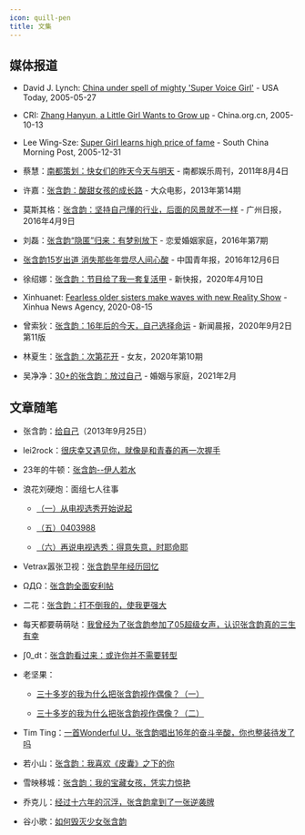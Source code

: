 ```yaml
---
icon: quill-pen
title: 文集
---
```


## 媒体报道

- David J. Lynch: [China under spell of mighty 'Super Voice Girl'](http://www.chinadaily.com.cn/english/doc/2005-05/27/content_446335.htm) - USA Today, 2005-05-27

- CRI: [Zhang Hanyun, a Little Girl Wants to Grow up](http://www.china.org.cn/english/NM-e/144961.htm) - China.org.cn, 2005-10-13

- Lee Wing-Sze: [Super Girl learns high price of fame](https://www.scmp.com/article/531041/super-girl-learns-high-price-fame) - South China Morning Post, 2005-12-31

- 蔡慧：[南都策划：快女们的昨天今天与明天](http://music.yule.sohu.com/20110804/n315449043_2.shtml) - 南都娱乐周刊，2011年8月4日

- 许嘉：[张含韵：酸甜女孩的成长路](https://kknews.cc/zh-cn/entertainment/y5435pn.amp) - 大众电影，2013年第14期

- 莫斯其格：[张含韵：坚持自己懂的行业，后面的风景就不一样](http://www.chinanews.com/yl/2016/04-09/7828407.shtml) - 广州日报，2016年4月9日

- 刘磊：[张含韵“隐匿”归来：有梦别放下](http://www.dooland.com/magazine/article_874577.html) - 恋爱婚姻家庭，2016年第7期

- [张含韵15岁出道 消失那些年尝尽人间心酸](http://ent.cri.cn/20161206/c01db221-c2fa-fb53-51ba-b0f7edeb3c73.html) - 中国青年报，2016年12月6日

- 徐绍娜：[张含韵：节目给了我一套复活甲](http://wap.ycwb.com/2020-04/10/content_752526.htm) - 新快报，2020年4月10日

- Xinhuanet: [Fearless older sisters make waves with new Reality Show](http://www.xinhuanet.com/english/2020-08/15/c_139291763.htm) - Xinhua News Agency, 2020-08-15

- 曾索狄：[张含韵：16年后的今天，自己选择命运](https://www.shxwcb.com/508287.html) - 新闻晨报，2020年9月2日第11版

- 林夏生：[张含韵：次第花开](https://www.fx361.com/page/2020/1102/7167022.shtml) - 女友，2020年第10期

- 吴净净：[30+的张含韵：放过自己](http://www.mf-china.com.cn/MarryAndFamily/twolistController/content/1/32/17593.do) - 婚姻与家庭，2021年2月

## 文章随笔

- 张含韵：[给自己](https://weibo.com/1172294045/Ab7N1y6mY)（2013年9月25日）

- lei2rock：[很庆幸又遇见你，就像是和青春的再一次握手](https://blog.dlzhang.com/posts/56/)

- 23年的牛顿：[张含韵--伊人若水](https://weibo.com/ttarticle/p/show?id=2309404616776616116246)

- 浪花刘硬炮：面组七人往事

    - [（一）从电视选秀开始说起](https://weibo.com/ttarticle/p/show?id=2309404646349856702651)

    - [（五）0403988](https://weibo.com/ttarticle/p/show?id=2309404649908673315003)

    - [（六）再说电视选秀：得意失意，时耶命耶](https://weibo.com/ttarticle/p/show?id=2309404651629222953121)


- Vetrax嚣张卫视：[张含韵早年经历回忆](https://weibo.com/1668726803/Iph5QepLC)

- ΩДΩ：[张含韵全面安利帖](https://www.douban.com/group/topic/175468942/)

- 二花：[张含韵：打不倒我的，使我更强大](https://www.douban.com/note/762990650/)

- 每天都要萌萌哒：[我曾经为了张含韵参加了05超级女声，认识张含韵真的三生有幸](https://www.douban.com/group/topic/191430905/)

-  ∫0_dt：[张含韵看过来：或许你并不需要转型](https://www.douban.com/group/topic/190341054/)

- 老坚果：

    - [三十多岁的我为什么把张含韵视作偶像？（一）](https://www.douban.com/note/793351931/)

    - [三十多岁的我为什么把张含韵视作偶像？（二）](https://www.douban.com/note/793586597/)

- Tim Ting：[一首Wonderful U，张含韵唱出16年的奋斗辛酸，你也整装待发了吗](https://www.douban.com/note/775526103/)

- 若小山：[张含韵：我喜欢《皮囊》之下的你](https://www.douban.com/note/775031093/)

- 雪映移城：[张含韵：我的宝藏女孩，凭实力惊艳](https://www.douban.com/group/topic/190413617/)

- 乔克儿：[经过十六年的沉浮，张含韵拿到了一张逆袭牌](https://www.douban.com/note/771151037/)

- 谷小歌：[如何毁灭少女张含韵](https://zhuanlan.zhihu.com/p/151646031)